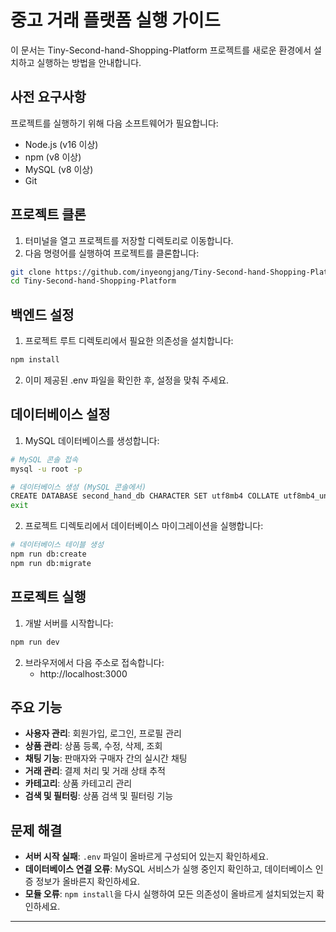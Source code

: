 # 중고 거래 플랫폼 실행 가이드

이 문서는 Tiny-Second-hand-Shopping-Platform 프로젝트를 새로운 환경에서 설치하고 실행하는 방법을 안내합니다.

## 사전 요구사항

프로젝트를 실행하기 위해 다음 소프트웨어가 필요합니다:

- Node.js (v16 이상)
- npm (v8 이상)
- MySQL (v8 이상)
- Git

## 프로젝트 클론

1. 터미널을 열고 프로젝트를 저장할 디렉토리로 이동합니다.
2. 다음 명령어를 실행하여 프로젝트를 클론합니다:

```bash
git clone https://github.com/inyeongjang/Tiny-Second-hand-Shopping-Platform.git
cd Tiny-Second-hand-Shopping-Platform
```

## 백엔드 설정

1. 프로젝트 루트 디렉토리에서 필요한 의존성을 설치합니다:

```bash
npm install
```

2. 이미 제공된 .env 파일을 확인한 후, 설정을 맞춰 주세요.


## 데이터베이스 설정

1. MySQL 데이터베이스를 생성합니다:

```bash
# MySQL 콘솔 접속
mysql -u root -p

# 데이터베이스 생성 (MySQL 콘솔에서)
CREATE DATABASE second_hand_db CHARACTER SET utf8mb4 COLLATE utf8mb4_unicode_ci;
exit
```

2. 프로젝트 디렉토리에서 데이터베이스 마이그레이션을 실행합니다:

```bash
# 데이터베이스 테이블 생성
npm run db:create
npm run db:migrate
```

## 프로젝트 실행

1. 개발 서버를 시작합니다:

```bash
npm run dev
```

2. 브라우저에서 다음 주소로 접속합니다:
   - http://localhost:3000

## 주요 기능

- **사용자 관리**: 회원가입, 로그인, 프로필 관리
- **상품 관리**: 상품 등록, 수정, 삭제, 조회
- **채팅 기능**: 판매자와 구매자 간의 실시간 채팅
- **거래 관리**: 결제 처리 및 거래 상태 추적
- **카테고리**: 상품 카테고리 관리
- **검색 및 필터링**: 상품 검색 및 필터링 기능

## 문제 해결

- **서버 시작 실패**: `.env` 파일이 올바르게 구성되어 있는지 확인하세요.
- **데이터베이스 연결 오류**: MySQL 서비스가 실행 중인지 확인하고, 데이터베이스 인증 정보가 올바른지 확인하세요.
- **모듈 오류**: `npm install`을 다시 실행하여 모든 의존성이 올바르게 설치되었는지 확인하세요.

---



